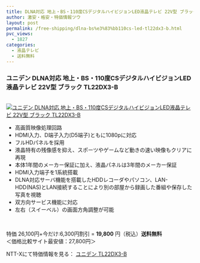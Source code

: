 ```yaml
---
title: DLNA対応 地上・BS・110度CSデジタルハイビジョンLED液晶テレビ 22V型 ブラック TL22DX3-B 特価19,800円！送料無料！
author: 激安・格安・特価情報ツウ
layout: post
permalink: /free-shipping/dlna-bs%e3%83%bb110cs-led-tl22dx3-b.html
pvc_views:
  - 1827
categories:
  - 液晶テレビ
  - 送料無料
---
```

### ユニデン DLNA対応 地上・BS・110度CSデジタルハイビジョンLED液晶テレビ 22V型 ブラック TL22DX3-B

<div class="img-bg2 img_L">
  <a href="http://px.a8.net/svt/ejp?a8mat=ZYP6S+8IMA3E+S1Q+BWGDT&#038;a8ejpredirect=http://nttxstore.jp/_II_Y213710779" target="_blank" title="ユニデン DLNA対応 地上・BS・110度CSデジタルハイビジョンLED液晶テレビ 22V型 ブラック TL22DX3-B"><br /> <img border="0" alt="ユニデン DLNA対応 地上・BS・110度CSデジタルハイビジョンLED液晶テレビ 22V型 ブラック TL22DX3-B" src="http://i1.wp.com/image.nttxstore.jp/l2_images/Y/Y2/Y213710779.jpg?w=120" data-recalc-dims="1" /></a>
</div>

<!--more-->

  * 高画質映像処理回路
  * HDMI入力、D端子入力(D5端子)ともに1080pに対応
  * フルHDパネルを採用
  * 液晶特有の残像感を抑え、スポーツやゲームなど動きの速い映像もクリアに再現
  * 本体1年間のメーカー保証に加え、液晶パネルは3年間のメーカー保証
  * HDMI入力端子を1系統搭載
  * DLNA対応サーバ機能を搭載したHDDレコーダやパソコン、LAN-HDD(NAS)とLAN接続することにより別の部屋から録画した番組や保存した写真を視聴
  * 双方向サービス機能に対応
  * 左右（スイーベル）の画面方角調整が可能

<br clear="all" /> 

特価 26,100円+今だけ:6,300円割引 = <span class="tokka-price"><strong>19,800</strong></span> 円（税込）**送料無料**   
＜価格比較サイト最安値：27,800円＞

NTT-Xにて特価情報を見る： <span class="fs150p"><a href="http://px.a8.net/svt/ejp?a8mat=ZYP6S+8IMA3E+S1Q+BWGDT&#038;a8ejpredirect=http://nttxstore.jp/_II_Y213710779" target="_blank">ユニデン TL22DX3-B</a></span>